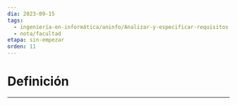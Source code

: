 ```yaml
---
dia: 2023-09-15
tags:
  - ingeniería-en-informática/aninfo/Analizar-y-especificar-requisitos
  - nota/facultad
etapa: sin-empezar
orden: 11
---
```

# Definición
---
